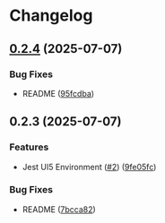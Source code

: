 # Changelog

## [0.2.4](https://github.com/mauriciolauffer/jest-environment-ui5/compare/v0.2.3...v0.2.4) (2025-07-07)


### Bug Fixes

* README ([95fcdba](https://github.com/mauriciolauffer/jest-environment-ui5/commit/95fcdba981e5fd644a982897080d94e61f8643ca))

## 0.2.3 (2025-07-07)


### Features

* Jest UI5 Environment ([#2](https://github.com/mauriciolauffer/jest-environment-ui5/issues/2)) ([9fe05fc](https://github.com/mauriciolauffer/jest-environment-ui5/commit/9fe05fca6aadc1908fe25c14bd1ac24ce63047a9))


### Bug Fixes

* README ([7bcca82](https://github.com/mauriciolauffer/jest-environment-ui5/commit/7bcca82a4c8e9b65287673a0eddf68cc41cc9a85))
